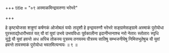 +++
title = "०९ अस्माकमिन्द्रावरुणा भरेभरे"

+++

हे कृष्ट्योजसा शत्रूणां कर्षणकं ओजोबलं ययोः तादृशौ हे इन्द्रावरुणौ भरेभरे सङ्ग्रामेसङ्ग्रामे अस्माकं पुरोयोधा पुरस्ताद्योधारौभवतं यत् यौ वां युवां उभये उभयविधाः पूर्वकालीना इदानीन्तनाश्च नरो नेतारः स्तोतारः स्पृधि युद्धे यौ युवां हवन्ते अध अपिच तोकस्य पुत्रस्य तनयस्य पौत्रस्य सातिषु सम्भजनीयेषु निमित्तभूतेषुच यौ युवां हवन्ते तावस्माकं पुरोयोधा भवतमित्यन्वयः ॥ ९ ॥